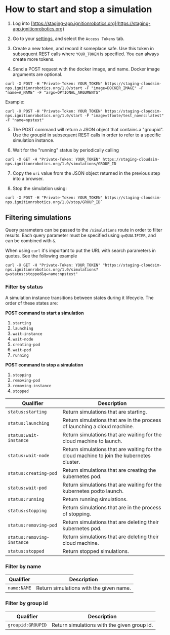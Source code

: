 # How to start and stop a simulation

1. Log into [https://staging-app.ignitionrobotics.org](https://staging-app.ignitionrobotics.org)

2. Go to your [settings](https://staging-app.ignitionrobotics.org/settings),
   and select the `Access Tokens` tab.

3. Create a new token, and record it someplace safe. Use this token in
   subsequent REST calls where `YOUR_TOKEN` is specified. You can always
   create more tokens.   

4. Send a POST request with the docker image, and name. Docker image arguments are optional.

```
curl -X POST -H "Private-Token: YOUR_TOKEN" https://staging-cloudsim-nps.ignitionrobotics.org/1.0/start -F "image=DOCKER_IMAGE" -F "name=A_NAME" -F "args=OPTIONAL_ARGUMENTS"
```

Example:

```
curl -X POST -H "Private-Token: YOUR_TOKEN" https://staging-cloudsim-nps.ignitionrobotics.org/1.0/start -F "image=tfoote/test_novnc:latest" -F "name=npstest"
```

5. The POST command will return a JSON object that contains a "groupid". Use
   the groupid in subsequent REST calls in order to refer to a specific
   simulation instance.

6. Wait for the "running" status by periodically calling

```
curl -X GET -H "Private-Token: YOUR_TOKEN" https://staging-cloudsim-nps.ignitionrobotics.org/1.0/simulations/GROUP_ID
```

7. Copy the `uri` value from the JSON object returned in the previous step into
   a browser.

8. Stop the simulation using:

```
curl -X POST -H "Private-Token: YOUR_TOKEN" https://staging-cloudsim-nps.ignitionrobotics.org/1.0/stop/GROUP_ID`
```


## Filtering simulations

Query parameters can be passed to the `/simulations` route in order to
filter results. Each query parameter must be specified using
`q=QUALIFIER`, and can be combined with `&`.

When using `curl` it's important to put the URL with search parameters in
quotes. See the following example

```
curl -X GET -H "Private-Token: YOUR_TOKEN" "https://staging-cloudsim-nps.ignitionrobotics.org/1.0/simulations?q=status:stopped&q=name:npstest"
```

### Filter by status

A simulation instance transitions between states during it lifecycle. The
order of these states are:

**POST command to start a simulation**
1. `starting`
1. `launching`
1. `wait-instance`
1. `wait-node`
1. `creating-pod`
1. `wait-pod`
1. `running`

**POST command to stop a simulation**
1. `stopping`
1. `removing-pod`
1. `removing-instance`
1. `stopped`

| Qualifier | Description|
|-----------|------------|
|`status:starting`| Return simulations that are starting.|
|`status:launching`| Return simulations that are in the process of launching a cloud machine.|
|`status:wait-instance`| Return simulations that are waiting for the cloud machine to launch.|
|`status:wait-node`| Return simulations that are waiting for the cloud machine to join the kubernetes cluster.|
|`status:creating-pod`| Return simulations that are creating the kubernetes pod.|
|`status:wait-pod`| Return simulations that are waiting for the kubernetes podto launch.|
|`status:running`| Return running simulations.|
|`status:stopping`| Return simulations that are in the process of stopping.|
|`status:removing-pod`| Return simulations that are deleting their kubernetes pod.|
|`status:removing-instance`| Return simulations that are deleting their cloud machine.|
|`status:stopped`| Return stopped simulations.|

### Filter by name

| Qualifier | Description|
|-----------|------------|
|`name:NAME`| Return simulations with the given name.|

### Filter by group id

| Qualifier | Description|
|-----------|------------|
|`groupid:GROUPID`| Return simulations with the given group id.|
